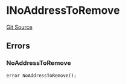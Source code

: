 # INoAddressToRemove
[Git Source](https://github.com/thrackle-io/tron/blob/6347e28a06cfe8dcc416f54eea2d35ee6b0ce9fd/src/common/IErrors.sol)


## Errors
### NoAddressToRemove

```solidity
error NoAddressToRemove();
```

